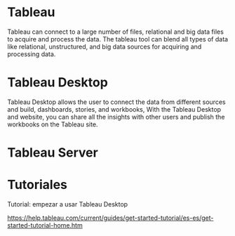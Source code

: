 # Tableau

Tableau can connect to a large number of files, relational and big data files to acquire and process the data. The tableau tool can blend all types of data like relational, unstructured, and big data sources for acquiring and processing data.


# Tableau Desktop

Tableau Desktop allows the user to connect the data from different sources and build, dashboards, stories, and workbooks, With the Tableau Desktop and website, you can share all the insights with other users and publish the workbooks on the Tableau site.

# Tableau Server



# Tutoriales



Tutorial: empezar a usar Tableau Desktop

https://help.tableau.com/current/guides/get-started-tutorial/es-es/get-started-tutorial-home.htm
